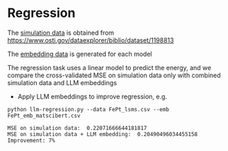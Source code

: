 # Regression 
The [simulation data](./FePt_lsms.csv) is obtained from https://www.osti.gov/dataexplorer/biblio/dataset/1198813 

The [embedding data](./FePt_emb_matscibert.csv) is generated for each model

The regression task uses a linear model to predict the energy, and we compare the cross-validated MSE on simulation data only with combined simulation data and LLM embeddings

- Apply LLM embeddings to improve regression, e.g.
```
python llm-regression.py --data FePt_lsms.csv --emb FePt_emb_matscibert.csv

MSE on simulation data:  0.22071666644181817
MSE on simulation data + LLM embedding:  0.20490496034455158
Improvement: 7%
``` 

